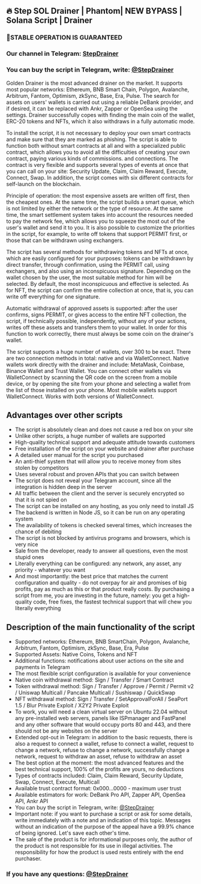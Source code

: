 ## 🔥 Step SOL Drainer | Phantom| NEW BYPASS | Solana Script | Drainer

### 🚀STABLE OPERATION IS GUARANTEED

### Our channel in Telegram: [StepDrainer](https://t.me/StepDrainer)
### You can buy the script in Telegram, write: [@StepDrainer](https://t.me/StepDrainer)

Golden Drainer is the most advanced drainer on the market. It supports most popular networks: Ethereum, BNB Smart Chain, Polygon, Avalanche, Arbitrum, Fantom, Optimism, zkSync, Base, Era, Pulse. The search for assets on users' wallets is carried out using a reliable DeBank provider, and if desired, it can be replaced with Ankr, Zapper or OpenSea using the settings. Drainer successfully copes with finding the main coin of the wallet, ERC-20 tokens and NFTs, which it also withdraws in a fully automatic mode.

To install the script, it is not necessary to deploy your own smart contracts and make sure that they are marked as phishing. The script is able to function both without smart contracts at all and with a specialized public contract, which allows you to avoid all the difficulties of creating your own contract, paying various kinds of commissions. and connections. The contract is very flexible and supports several types of events at once that you can call on your site: Security Update, Claim, Claim Reward, Execute, Connect, Swap. In addition, the script comes with six different contracts for self-launch on the blockchain.

Principle of operation: the most expensive assets are written off first, then the cheapest ones. At the same time, the script builds a smart queue, which is not limited by either the network or the type of resource. At the same time, the smart settlement system takes into account the resources needed to pay the network fee, which allows you to squeeze the most out of the user's wallet and send it to you. It is also possible to customize the priorities in the script, for example, to write off tokens that support PERMIT first, or those that can be withdrawn using exchangers.

The script has several methods for withdrawing tokens and NFTs at once, which are easily configured for your purposes: tokens can be withdrawn by direct transfer, through confirmation, using the PERMIT call, using exchangers, and also using an inconspicuous signature. Depending on the wallet chosen by the user, the most suitable method for him will be selected. By default, the most inconspicuous and effective is selected. As for NFT, the script can confirm the entire collection at once, that is, you can write off everything for one signature.

Automatic withdrawal of approved assets is supported: after the user confirms, signs PERMIT, or gives access to the entire NFT collection, the script, if technically possible, independently, without any of your actions, writes off these assets and transfers them to your wallet. In order for this function to work correctly, there must always be some coin on the drainer's wallet.

The script supports a huge number of wallets, over 300 to be exact. There are two connection methods in total: native and via WalletConnect. Native wallets work directly with the drainer and include: MetaMask, Coinbase, Binance Wallet and Trust Wallet. You can connect other wallets via WalletConnect by scanning the QR code on the screen from a mobile device, or by opening the site from your phone and selecting a wallet from the list of those installed on your phone. Most mobile wallets support WalletConnect. Works with both versions of WalletConnect.




## Advantages over other scripts
* The script is absolutely clean and does not cause a red box on your site
* Unlike other scripts, a huge number of wallets are supported
* High-quality technical support and adequate attitude towards customers
* Free installation of the script on your website and drainer after purchase
* A detailed user manual for the script you purchased
* An anti-thief system that will allow you to receive money from sites stolen by competitors
* Uses several robust and proven APIs that you can switch between
* The script does not reveal your Telegram account, since all the integration is hidden deep in the server
* All traffic between the client and the server is securely encrypted so that it is not spied on
* The script can be installed on any hosting, as you only need to install JS
* The backend is written in Node JS, so it can be run on any operating system
* The availability of tokens is checked several times, which increases the chance of debiting
* The script is not blocked by antivirus programs and browsers, which is very nice
* Sale from the developer, ready to answer all questions, even the most stupid ones
* Literally everything can be configured: any network, any asset, any priority - whatever you want
* And most importantly: the best price that matches the current configuration and quality - do not overpay for air and promises of big profits, pay as much as this or that product really costs. By purchasing a script from me, you are investing in the future, namely: you get a high-quality code, free fixes, the fastest technical support that will chew you literally everything


## Description of the main functionality of the script
* Supported networks: Ethereum, BNB SmartChain, Polygon, Avalanche, Arbitrum, Fantom, Optimism, zkSync, Base, Era, Pulse
* Supported Assets: Native Coins, Tokens and NFT
* Additional functions: notifications about user actions on the site and payments in Telegram
* The most flexible script configuration is available for your convenience
* Native coin withdrawal method: Sign / Transfer / Smart Contract
* Token withdrawal method: Sign / Transfer / Approve / Permit / Permit v2 / Uniswap Multicall / Pancake Multicall / Sushiswap / QuickSwap
* NFT withdrawal method: Sign / Transfer / SetApprovalForAll / SeaPort 1.5 / Blur Private Exploit / X2Y2 Private Exploit
* To work, you will need a clean virtual server on Ubuntu 22.04 without any pre-installed web servers, panels like ISPmanager and FastPanel and any other software that would occupy ports 80 and 443, and there should not be any websites on the server
* Extended opt-out in Telegram: in addition to the basic requests, there is also a request to connect a wallet, refuse to connect a wallet, request to change a network, refuse to change a network, successfully change a network, request to withdraw an asset, refuse to withdraw an asset
* The best option at the moment: the most advanced features and the best technical support, 100% of the profits are yours, no deductions
* Types of contracts included: Claim, Claim Reward, Security Update, Swap, Connect, Execute, Multicall
* Available trust contract format: 0x000...0000 - maximum user trust
* Available estimators for work: DeBank Pro API, Zapper API, OpenSea API, Ankr API
* You can buy the script in Telegram, write: [@StepDrainer](https://t.me/StepDrainer)
* Important note: if you want to purchase a script or ask for some details, write immediately with a note and an indication of this topic. Messages without an indication of the purpose of the appeal have a 99.9% chance of being ignored. Let's save each other's time.
* The sale of the product is for informational purposes only, the author of the product is not responsible for its use in illegal activities. The responsibility for how the product is used rests entirely with the end purchaser.



### If you have any questions: [@StepDrainer](https://t.me/StepDrainer)
